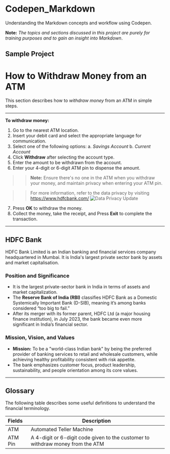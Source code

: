 # Codepen_Markdown
Understanding the Markdown concepts and workflow using Codepen.

**Note:** *The topics and sections discussed in this project are purely for training purposes and to gain an insight into Markdown*. 

## Sample Project 
# How to Withdraw Money from an ATM

This section describes how to *withdraw money* from an ATM in simple steps.

***

**To withdraw money:**

1. Go to the nearest ATM location.
2. Insert your debit card and select the appropriate language for communication.
3. Select one of the following options:
  a. *Savings Account*
  b. *Current Account*
4. Click **Withdraw** after selecting the account type.
5. Enter the amount to be withdrawn from the account.
6. Enter your 4-digit or 6-digit ATM pin to dispense the amount.
>> **Note:** Ensure there's no one in the ATM when you withdraw your money, and maintain privacy when entering your ATM pin.

>> For more information, refer to the data privacy by visiting <https://www.hdfcbank.com/>
>> ![](https://i.ytimg.com/vi/878f72DLxuI/hq720.jpg?sqp=-oaymwEhCK4FEIIDSFryq4qpAxMIARUAAAAAGAElAADIQj0AgKJD&rs=AOn4CLDfh30kp_nc_FBGzpyo9glmkAkWRQ 'Data Privacy Update')
7. Press **OK** to withdraw the money.
8. Collect the money, take the receipt, and Press **Exit** to complete the transaction.

***
## HDFC Bank
HDFC Bank Limited is an Indian banking and financial services company headquartered in Mumbai. It is India's largest private sector bank by assets and market capitalisation.
### Position and Significance
* It is the largest private-sector bank in India in terms of assets and market capitalization. 
* The **Reserve Bank of India (RBI)** classifies HDFC Bank as a Domestic Systemically Important Bank (D-SIB), meaning it’s among banks considered “too big to fail.” 
* After its merger with its former parent, HDFC Ltd (a major housing finance institution), in July 2023, the bank became even more significant in India’s financial sector.
### Mission, Vision, and Values
* **Mission:** To be a "world-class Indian bank" by being the preferred provider of banking services to retail and wholesale customers, while achieving healthy profitability consistent with risk appetite.
* The bank emphasizes customer focus, product leadership, sustainability, and people orientation among its core values.

***
## Glossary

The following table describes some useful definitions to understand the financial terminology.

Fields | Description
:---|---
ATM | Automated Teller Machine
ATM Pin | A 4-digit or 6-digit code given to the customer to withdraw money from the ATM

